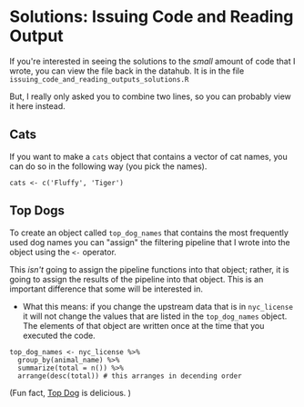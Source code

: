 # Solutions: Issuing Code and Reading Output

If you're interested in seeing the solutions to the _small_ amount of code that I wrote, you can view the file back in the datahub. It is in the file `issuing_code_and_reading_outputs_solutions.R` 

But, I really only asked you to combine two lines, so you can probably view it here instead.  

## Cats 
If you want to make a `cats` object that contains a vector of cat names, you can do so in the following way (you pick the names). 

```
cats <- c('Fluffy', 'Tiger')
```

## Top Dogs 

To create an object called `top_dog_names` that contains the most frequently used dog names you can "assign" the filtering pipeline that I wrote into the object using the `<-` operator.

This _isn't_ going to assign the pipeline functions into that object; rather, it is going to assign the results of the pipeline into that object. This is an important difference that some will be interested in. 

- What this means: if you change the upstream data that is in `nyc_license` it will not change the values that are listed in the `top_dog_names` object. The elements of that object are written once at the time that you executed the code. 

```
top_dog_names <- nyc_license %>% 
  group_by(animal_name) %>% 
  summarize(total = n()) %>% 
  arrange(desc(total)) # this arranges in decending order 
```

(Fun fact, [Top Dog](http://www.topdoghotdogs.com) is delicious. )
